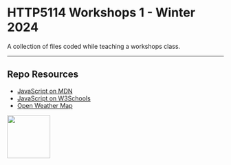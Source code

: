 # HTTP5114 Workshops 1 - Winter 2024

A collection of files coded while teaching a workshops class.

***

## Repo Resources

* [JavaScript on MDN](https://developer.mozilla.org/en-US/docs/Web/JavaScript)
* [JavaScript on W3Schools](https://www.w3schools.com/js/)
* [Open Weather Map](https://openweathermap.org/)

<a href="https://codeadam.ca">
<img src="https://codeadam.ca/images/code-block.png" width="100">
</a>
